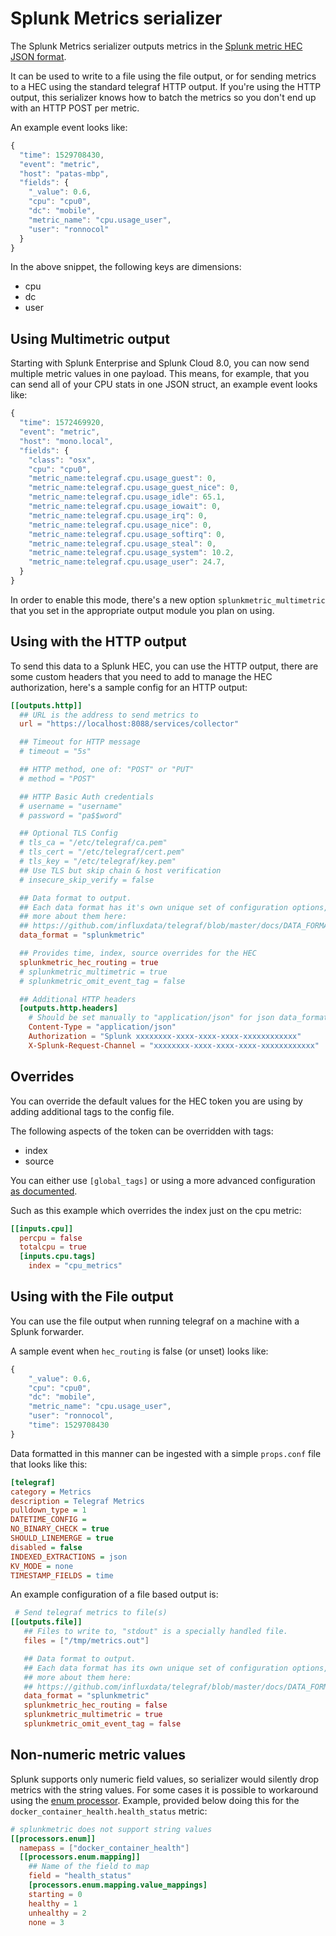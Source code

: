 # Splunk Metrics serializer

The Splunk Metrics serializer outputs metrics in the
[Splunk metric HEC JSON format][splunk-format].

It can be used to write to a file using the file output, or for sending metrics
to a HEC using the standard telegraf HTTP output. If you're using the HTTP
output, this serializer knows how to batch the metrics so you don't end up with
an HTTP POST per metric.

[splunk-format]: http://dev.splunk.com/view/event-collector/SP-CAAAFDN#json

An example event looks like:

```javascript
{
  "time": 1529708430,
  "event": "metric",
  "host": "patas-mbp",
  "fields": {
    "_value": 0.6,
    "cpu": "cpu0",
    "dc": "mobile",
    "metric_name": "cpu.usage_user",
    "user": "ronnocol"
  }
}
```

In the above snippet, the following keys are dimensions:

* cpu
* dc
* user

## Using Multimetric output

Starting with Splunk Enterprise and Splunk Cloud 8.0, you can now send multiple
metric values in one payload. This means, for example, that you can send all of
your CPU stats in one JSON struct, an example event looks like:

```javascript
{
  "time": 1572469920,
  "event": "metric",
  "host": "mono.local",
  "fields": {
    "class": "osx",
    "cpu": "cpu0",
    "metric_name:telegraf.cpu.usage_guest": 0,
    "metric_name:telegraf.cpu.usage_guest_nice": 0,
    "metric_name:telegraf.cpu.usage_idle": 65.1,
    "metric_name:telegraf.cpu.usage_iowait": 0,
    "metric_name:telegraf.cpu.usage_irq": 0,
    "metric_name:telegraf.cpu.usage_nice": 0,
    "metric_name:telegraf.cpu.usage_softirq": 0,
    "metric_name:telegraf.cpu.usage_steal": 0,
    "metric_name:telegraf.cpu.usage_system": 10.2,
    "metric_name:telegraf.cpu.usage_user": 24.7,
  }
}
```

In order to enable this mode, there's a new option `splunkmetric_multimetric`
that you set in the appropriate output module you plan on using.

## Using with the HTTP output

To send this data to a Splunk HEC, you can use the HTTP output, there are some
custom headers that you need to add to manage the HEC authorization, here's a
sample config for an HTTP output:

```toml
[[outputs.http]]
  ## URL is the address to send metrics to
  url = "https://localhost:8088/services/collector"

  ## Timeout for HTTP message
  # timeout = "5s"

  ## HTTP method, one of: "POST" or "PUT"
  # method = "POST"

  ## HTTP Basic Auth credentials
  # username = "username"
  # password = "pa$$word"

  ## Optional TLS Config
  # tls_ca = "/etc/telegraf/ca.pem"
  # tls_cert = "/etc/telegraf/cert.pem"
  # tls_key = "/etc/telegraf/key.pem"
  ## Use TLS but skip chain & host verification
  # insecure_skip_verify = false

  ## Data format to output.
  ## Each data format has it's own unique set of configuration options, read
  ## more about them here:
  ## https://github.com/influxdata/telegraf/blob/master/docs/DATA_FORMATS_OUTPUT.md
  data_format = "splunkmetric"

  ## Provides time, index, source overrides for the HEC
  splunkmetric_hec_routing = true
  # splunkmetric_multimetric = true
  # splunkmetric_omit_event_tag = false

  ## Additional HTTP headers
  [outputs.http.headers]
    # Should be set manually to "application/json" for json data_format
    Content-Type = "application/json"
    Authorization = "Splunk xxxxxxxx-xxxx-xxxx-xxxx-xxxxxxxxxxxx"
    X-Splunk-Request-Channel = "xxxxxxxx-xxxx-xxxx-xxxx-xxxxxxxxxxxx"
```

## Overrides

You can override the default values for the HEC token you are using by adding
additional tags to the config file.

The following aspects of the token can be overridden with tags:

* index
* source

You can either use `[global_tags]` or using a more advanced configuration
[as documented][global_options].

Such as this example which overrides the index just on the cpu metric:

```toml
[[inputs.cpu]]
  percpu = false
  totalcpu = true
  [inputs.cpu.tags]
    index = "cpu_metrics"
```

[global_options]: /docs/CONFIGURATION.md

## Using with the File output

You can use the file output when running telegraf on a machine with a Splunk
forwarder.

A sample event when `hec_routing` is false (or unset) looks like:

```javascript
{
    "_value": 0.6,
    "cpu": "cpu0",
    "dc": "mobile",
    "metric_name": "cpu.usage_user",
    "user": "ronnocol",
    "time": 1529708430
}
```

Data formatted in this manner can be ingested with a simple `props.conf` file
that looks like this:

```ini
[telegraf]
category = Metrics
description = Telegraf Metrics
pulldown_type = 1
DATETIME_CONFIG =
NO_BINARY_CHECK = true
SHOULD_LINEMERGE = true
disabled = false
INDEXED_EXTRACTIONS = json
KV_MODE = none
TIMESTAMP_FIELDS = time
```

An example configuration of a file based output is:

```toml
 # Send telegraf metrics to file(s)
[[outputs.file]]
   ## Files to write to, "stdout" is a specially handled file.
   files = ["/tmp/metrics.out"]

   ## Data format to output.
   ## Each data format has its own unique set of configuration options, read
   ## more about them here:
   ## https://github.com/influxdata/telegraf/blob/master/docs/DATA_FORMATS_OUTPUT.md
   data_format = "splunkmetric"
   splunkmetric_hec_routing = false
   splunkmetric_multimetric = true
   splunkmetric_omit_event_tag = false
```

## Non-numeric metric values

Splunk supports only numeric field values, so serializer would silently drop
metrics with the string values. For some cases it is possible to workaround
using the [enum processor][enum_plugin]. Example, provided below doing this for
the `docker_container_health.health_status` metric:

```toml
# splunkmetric does not support string values
[[processors.enum]]
  namepass = ["docker_container_health"]
  [[processors.enum.mapping]]
    ## Name of the field to map
    field = "health_status"
    [processors.enum.mapping.value_mappings]
    starting = 0
    healthy = 1
    unhealthy = 2
    none = 3
```

[enum_plugin]: /plugins/processors/enum/README.md
